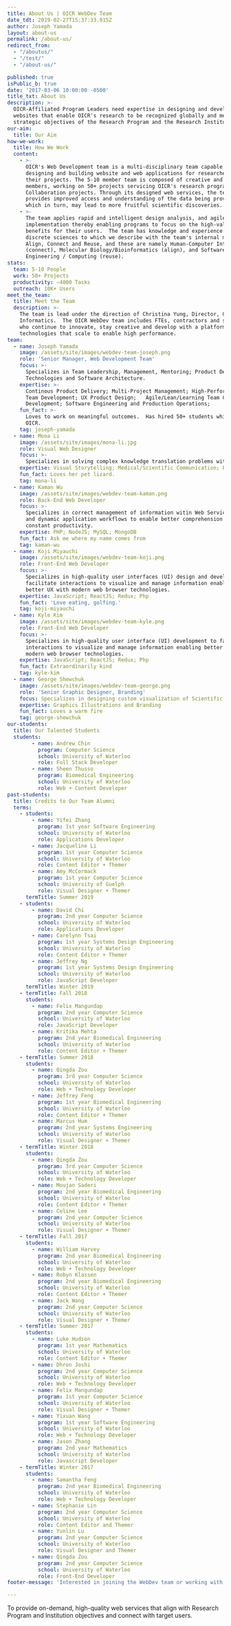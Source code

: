 ```yaml
---
title: About Us | OICR WebDev Team
date_tdt: 2019-02-27T15:37:33.915Z
author: Joseph Yamada
layout: about-us
permalink: /about-us/
redirect_from:
  - "/aboutus/"
  - "/test/"
  - "/about-us/"

published: true
isPublic_b: true
date: '2017-03-06 10:00:00 -0500'
title_txt: About Us
description: >-
  OICR-Affiliated Program Leaders need expertise in designing and developing
  websites that enable OICR's research to be recognized globally and meet the
  strategic objectives of the Research Program and the Research Institutions.
our-aim:
  title: Our Aim
how-we-work:
  title: How We Work
  content:
    - >-
      OICR's Web Development team is a multi-disciplinary team capable of
      designing and building website and web applications for researchers and
      their projects. The 5-10 member team is composed of creative and technical
      members, working on 50+ projects servicing OICR's research programs and
      Collaboration projects. Through its designed web services, the team
      provides improved access and understanding of the data being provided,
      which in turn, may lead to more fruitful scientific discoveries. 
    - >-
      The team applies rapid and intelligent design analysis, and agile project
      implementation thereby enabling programs to focus on the high-value
      benefits for their users.  The team has knowledge and experience of three
      discrete sciences to which we describe with the team's internal mission of
      Align, Connect and Reuse, and these are namely Human-Computer Interaction
      (connect), Molecular Biology/Bioinformatics (align), and Software
      Engineering / Computing (reuse).
stats:
  team: 5-10 People
  work: 50+ Projects
  productivity: ~4000 Tasks
  outreach: 10K+ Users
meet_the_team:
  title: Meet the Team
  description: >-
    The team is lead under the direction of Christina Yung, Director, Genome
    Informatics.  The OICR WebDev team includes FTEs, contractors and students
    who continue to innovate, stay creative and develop with a platform of
    technologies that scale to enable high performance.
team:
  - name: Joseph Yamada
    image: /assets/site/images/webdev-team-joseph.png
    role: 'Senior Manager, Web Development Team'
    focus: >-
      Specializes in Team Leadership, Management, Mentoring; Product Design;
      Technologies and Software Architecture.
    expertise: >-
      Continous Product Delivery; Multi-Project Management; High-Performance
      Team Development; UX Product Design;   Agile/Lean/Learning Team Capability
      Development; Software Engineering and Production Operations; 
    fun_fact: >-
      Loves to work on meaningful outcomes.  Has hired 50+ students while at the
      OICR.
    tag: joseph-yamada
  - name: Mona Li
    image: /assets/site/images/mona-li.jpg
    role: Visual Web Designer
    focus: >-
      Specializes in solving complex knowledge translation problems with high-quality UI/UX design for websites.
    expertise: Visual Storytelling; Medical/Scientific Communication; Patient/Health Education; Human Behaviour; 2D Illustration & Design
    fun_fact: Loves her pet lizard.
    tag: mona-li
  - name: Kaman Wu
    image: /assets/site/images/webdev-team-kaman.png
    role: Back-End Web Developer
    focus: >-
      Specializes in correct management of information witin Web Services (WS)
      and dynamic application workflows to enable better comprehension and
      constant productivity.
    expertise: PHP; NodeJS; MySQL; MongoDB
    fun_fact: Ask me where my name comes from
    tag: kaman-wu
  - name: Koji Miyauchi
    image: /assets/site/images/webdev-team-koji.png
    role: Front-End Web Developer
    focus: >-
      Specializes in high-quality user interfaces (UI) design and development to
      facilitate interactions to visualize and manage information enabling
      better UX with modern web browser technologies.
    expertise: JavaScript; ReactJS; Redux; Php
    fun_fact: 'Love eating, golfing.'
    tag: koji-miyauchi
  - name: Kyle Kim
    image: /assets/site/images/webdev-team-kyle.png
    role: Front-End Web Developer
    focus: >-
      Specializes in high-quality user interface (UI) development to facilitate
      interactions to visualize and manage information enabling better UX with
      modern web browser technologies.
    expertise: JavaScript; ReactJS; Redux; Php
    fun_fact: Extraordinarily kind
    tag: kyle-kim
  - name: George Shewchuk
    image: /assets/site/images/webdev-team-george.png
    role: 'Senior Graphic Designer, Branding'
    focus: Specializes in designing custom visualization of Scientific Subjects
    expertise: Graphics Illustrations and Branding
    fun_fact: Loves a warm fire
    tag: george-shewchuk
our-students:
  title: Our Talented Students
  students: 
        - name: Andrew Chin
          program: Computer Science
          school: University of Waterloo
          role: Full Stack Developer
        - name: Sheen Thusso
          program: Biomedical Engineering
          school: University of Waterloo
          role: Web + Content Developer
past-students:
  title: Credits to Our Team Alumni
  terms:
    - students:
        - name: Yifei Zhang
          program: 1st year Software Engineering
          school: University of Waterloo
          role: Applications Developer
        - name: Jacqueline Li
          program: 1st year Computer Science
          school: University of Waterloo
          role: Content Editor + Themer
        - name: Amy McCormack
          program: 1st year Computer Science
          school: University of Guelph
          role: Visual Designer + Themer
      termTitle: Summer 2019
    - students:
        - name: David Chi
          program: 2nd year Computer Science
          school: University of Waterloo
          role: Applications Developer
        - name: Carelynn Tsai
          program: 1st year Systems Design Engineering
          school: University of Waterloo
          role: Content Editor + Themer
        - name: Jeffrey Ng
          program: 1st year Systems Design Engineering
          school: University of Waterloo
          role: JavaScript Developer
      termTitle: Winter 2019
    - termTitle: Fall 2018
      students:
        - name: Felix Mangundap
          program: 2nd year Computer Science
          school: University of Waterloo
          role: JavaScript Developer
        - name: Kritika Mehta
          program: 2nd year Biomedical Engineering
          school: University of Waterloo
          role: Content Editor + Themer
    - termTitle: Summer 2018
      students:
        - name: Qingda Zou
          program: 3rd year Computer Science
          school: University of Waterloo
          role: Web + Technology Developer
        - name: Jeffrey Feng
          program: 1st year Biomedical Engineering
          school: University of Waterloo
          role: Content Editor + Themer
        - name: Marcus Hum
          program: 2nd year Systems Engineering
          school: University of Waterloo
          role: Visual Designer + Themer
    - termTitle: Winter 2018
      students:
        - name: Qingda Zou
          program: 3rd year Computer Science
          school: University of Waterloo
          role: Web + Technology Developer
        - name: Moujan Saderi
          program: 2nd year Biomedical Engineering
          school: University of Waterloo
          role: Content Editor + Themer
        - name: Celine Lee
          program: 2nd year Computer Science
          school: University of Waterloo
          role: Visual Designer + Themer
    - termTitle: Fall 2017
      students:
        - name: William Harvey
          program: 2nd year Biomedical Engineering
          school: University of Waterloo
          role: Web + Technology Developer
        - name: Robyn Klassen
          program: 2nd year Biomedical Engineering
          school: University of Waterloo
          role: Content Editor + Themer
        - name: Jack Wang
          program: 2nd year Computer Science
          school: University of Waterloo
          role: Visual Designer + Themer
    - termTitle: Summer 2017
      students:
        - name: Luke Hudson
          program: 1st year Mathematics
          school: University of Waterloo
          role: Content Editor + Themer
        - name: Dhron Joshi
          program: 2nd year Computer Science
          school: University of Waterloo
          role: Web + Technology Developer
        - name: Felix Mangundap
          program: 1st year Computer Science
          school: University of Waterloo
          role: Visual Designer + Themer
        - name: Yixuan Wang
          program: 1st year Software Engineering
          school: University of Waterloo
          role: Web + Technology Developer
        - name: Jason Zhang
          program: 2nd year Mathematics
          school: University of Waterloo
          role: Javascript Developer
    - termTitle: Winter 2017
      students:
        - name: Samantha Feng
          program: 2nd year Biomedical Engineering
          school: University of Waterloo
          role: Web + Technology Developer
        - name: Stephanie Lin
          program: 2nd year Computer Science
          school: University of Waterloo
          role: Content Editor and Themer
        - name: Yunlin Lu
          program: 2nd year Computer Science
          school: University of Waterloo
          role: Visual Designer and Themer
        - name: Qingda Zou
          program: 2nd year Computer Science
          school: University of Waterloo
          role: Front-End Developer
footer-message: 'Interested in joining the WebDev team or working with us? '

---
```


To provide on-demand, high-quality web services that align with Research
Program and Institution objectives and connect with target users.

